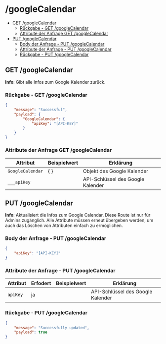 # /googleCalendar <!-- omit in toc -->

- [GET /googleCalendar](#get-googlecalendar)
  - [Rückgabe - GET /googleCalendar](#rückgabe---get-googlecalendar)
  - [Attribute der Anfrage GET /googleCalendar](#attribute-der-anfrage-get-googlecalendar)
- [PUT /googleCalendar](#put-googlecalendar)
  - [Body der Anfrage - PUT /googleCalendar](#body-der-anfrage---put-googlecalendar)
  - [Attribute der Anfrage - PUT /googleCalendar](#attribute-der-anfrage---put-googlecalendar)
  - [Rückgabe - PUT /googleCalendar](#rückgabe---put-googlecalendar)

## GET /googleCalendar

**Info**: Gibt alle Infos zum Google Kalender zurück.

### Rückgabe - GET /googleCalendar

```json
{
    "message": "Successful",
    "payload": {
        "GoogleCalendar": {
            "apiKey": "[API-KEY]"
        }
    }
}
```

### Attribute der Anfrage GET /googleCalendar

| Attribut         | Beispielwert | Erklärung                         |
| ---------------- | ------------ | --------------------------------- |
| `GoogleCalendar` | { }          | Objekt des Google Kalender        |
| `___apiKey`      |              | API-Schlüssel des Google Kalender |

## PUT /googleCalendar

**Info**: Aktualisiert die Infos zum Google Calendar.
Diese Route ist nur für Admins zugänglich.
Alle Attribute müssen erneut übergeben werden, um auch das Löschen von Attributen einfach zu ermöglichen.

### Body der Anfrage - PUT /googleCalendar

```json
{
    "apiKey": "[API-KEY]"
}
```

### Attribute der Anfrage - PUT /googleCalendar

| Attribut | Erfodert | Beispielwert | Erklärung                         |
| -------- | -------- | ------------ | --------------------------------- |
| `apiKey` | ja       |              | API-Schlüssel des Google Kalender |

### Rückgabe - PUT /googleCalendar

```json
{
    "message": "Successfully updated",
    "payload": true
}
```
